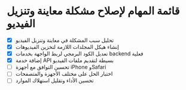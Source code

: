 # قائمة المهام لإصلاح مشكلة معاينة وتنزيل الفيديو

- [x] تحليل سبب المشكلة في معاينة وتنزيل الفيديو
- [x] إنشاء هيكل المجلدات اللازمة لتخزين الفيديوهات
- [x] تعديل الكود البرمجي لربط الواجهة بخدمات backend فعلية
- [x] إضافة خدمة API بسيطة لتقديم ملفات الفيديو
- [ ] تحسين التوافق مع أجهزة iPhone وSafari
- [ ] اختبار الحل على مختلف الأجهزة والمتصفحات
- [ ] تحسين الأداء وتقليل استهلاك الموارد
